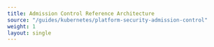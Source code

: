 ```yaml
--- 
title: Admission Control Reference Architecture 
source: "/guides/kubernetes/platform-security-admission-control" 
weight: 1 
layout: single 
--- 
```

